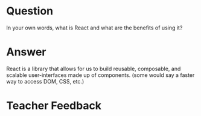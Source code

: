 # Question

In your own words, what is React and what are the benefits of using it?

# Answer
React is a library that allows for us to build reusable, composable, and scalable user-interfaces made up of components. (some would say a faster way to access DOM, CSS, etc.)

# Teacher Feedback